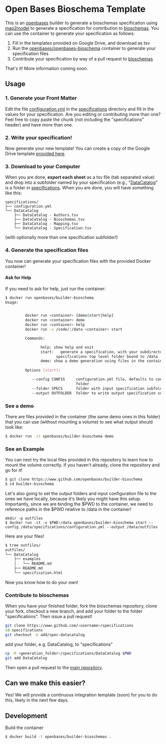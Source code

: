 # Open Bases Bioschema Template

This is an [openbases](https://openbases.github.io) builder
to generate a bioschemas specification using [map2model](https://www.github.com/vsoch/map2model)
to generate a specification for contribution to [bioschemas](https://www.github.com/openbases/specifications). You can use the container to generate your specification as follows:

 1. Fill in the templates provided on Google Drive, and download as tsv
 2. Run the [openbases/openbases-bioschema](https://hub.docker.com/r/openbases/builder-bioschema) container to generate your specification files
 3. Contribute your specification by way of a pull request to [bioschemas](https://www.github.com/openbases/specifications)

That's it! More information coming soon.

## Usage

### 1. Generate your Front Matter
Edit the file [configuration.yml](specifications/configuration.yml) in 
the [specifications](specifications) directory and fill in the values for your
specification. Are you editing or contributing more than one? Feel free to copy paste the chunk
(not including the "specifications" header) and have more than one.

### 2. Write your specification!
Now generate your new template! You can create a copy of the Google Drive template [provided here](https://docs.google.com/spreadsheets/d/1seHDwKRwET_H8maRTMmdXG7M1deh23Y613TaJ2Pd3qc/edit?usp=sharing).

### 3. Download to your Computer
When you are done, **export each sheet** as a tsv file (tab separated value) and drop into a subfolder named by your specification (e.g., "[DataCatalog](specifications/Datacatalog)" is a folder in [specifications](specifications). When you are done, you will have something like this:

```
specifications/
├── configuration.yml
└── DataCatalog
    ├── DataCatalog - Authors.tsv
    ├── DataCatalog - Bioschemas.tsv
    ├── DataCatalog - Mapping.tsv
    └── DataCatalog - Specification.tsv
```
(with optionally more than one specification subfolder!)

### 4. Generate the specification files
You now can generate your specification files with the provided Docker container! 

#### Ask for Help
If you need to ask for help, just run the container:

```bash
$ docker run openbases/builder-bioschema
Usage:


         docker run <container> [demo|start|help]
         docker run <container> demo
         docker run <container> help
         docker run -v /code/:/data <container> start

         Commands:

                help: show help and exit
                start:   generate a specification, with your subdirectory with the
                       specifications top level folder bound to /data
                demo: show a demo generation using files in the container
         
         Options [start]:

            --config CONFIG     configuration.yml file, defaults to configuration.yml in
                                folder
            --folder SPECS      folder with input specification subfolders
            --output OUTFOLDER  folder to write output specification subfolders
```

### See a demo
There are files provided in the container (the same demo ones in this folder)
that you can use (without mounting a volume) to see what output should look like:

```bash
$ docker run -it openbases/builder-bioschema demo
```

### See an Example
You can next try the local files provided in this repository to learn how to mount
the volume correctly. If you haven't already, clone the repository and go for it!

```bash
$ git clone https://www.github.com/openbases/builder-bioschema
$ cd builder-bioschema
```

Let's also going to set the output folders and input configuration file to
the ones we have locally, because it's likely you might have this setup. Importantly,
since we are binding the $PWD to the container, we need to reference paths in the
$PWD relative to /data in the container!

```
mkdir -p outfiles
$ docker run -it -v $PWD:/data openbases/builder-bioschema start --config /data/specifications/configuration.yml --output /data/outfiles
```

Here are your files!

```bash
$ tree outfiles/
outfiles/
└── DataCatalog
    ├── examples
    │   └── README.md
    ├── README.md
    └── specification.html
```

Now you know how to do your own!

### Contribute to bioschemas

When you have your finished folder, fork the bioschemas repository,
clone your fork, checkout a new branch, and add your folder
to the folder "specifications". Then issue a pull request!

```bash
git clone https://www.github.com/<username>/specifications
cd specifications
git checkout -b add/spec-datacatalog
```
add your folder, e.g. DataCatalog, to "specifications"

```bash
cp -R <generation_folder>/specifications/DataCatalog $PWD
git add DataCatalog
```

Then open a pull request to the [main repository](https://github.com/BioSchemas/specifications).

## Can we make this easier?

Yes! We will provide a continuous integration template (soon) for you to do this,
likely in the next few days.

## Development

Build the container

```bash
$ docker build -t openbases/builder-bioschemas .
```
